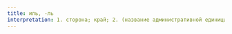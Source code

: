```yaml
---
title: иль, -ль
interpretation: 1. сторона; край; 2. (название административной единицы в Турции)
---
```

